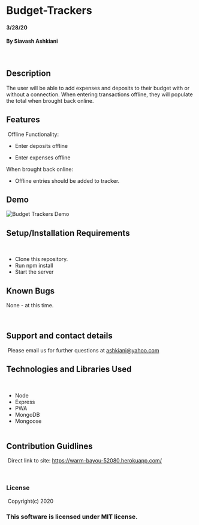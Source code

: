 # Budget-Trackers
####  3/28/20
#### By Siavash Ashkiani
​
## Description
The user will be able to add expenses and deposits to their budget with or without a connection. When entering transactions offline, they will populate the total when brought back online.

## Features
​
Offline Functionality:

  * Enter deposits offline

  * Enter expenses offline

When brought back online:

  * Offline entries should be added to tracker.

## Demo
![Budget Trackers Demo](https://drive.google.com/uc?export=view&id=1f1MaTniXZhwPYIFJHkrwKtDKhKvh1BaF)

## Setup/Installation Requirements
​
* Clone this repository.
* Run npm install
* Start the server
​
​
## Known Bugs

None - at this time​.

​
## Support and contact details
​
Please email us for further questions at ashkiani@yahoo.com
​
## Technologies and Libraries Used
​
* Node
* Express
* PWA
* MongoDB
* Mongoose  
​
## Contribution Guidlines 
​
Direct link to site: https://warm-bayou-52080.herokuapp.com/

​
### License
​
Copyright(c) 2020 
​
### This software is licensed under MIT license.